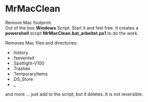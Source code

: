# MrMacClean
Remove Mac footprint. <br>
Out of the box **Windows** Script. Start it and feel free.
It creates a **powershell** script **MrMacClean.bat_arbeitet.ps1** to do the work.

Removes Mac files and directories:
* .history
* .fseventsd
* .Spotlight-V100
* .Trashes
* .TemporaryItems
* .DS_Store
* ._

and more ... just add to the script, but it deletes. It is not reversible.

